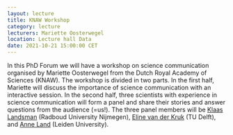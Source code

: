 ```yaml
---
layout: lecture
title: KNAW Workshop
category: lecture
lecturers: Mariette Oosterwegel
location: Lecture hall Data
date: 2021-10-21 15:00:00 CET
---
```


In this PhD Forum we will have a workshop on science communication organised by Mariette Oosterwegel from the Dutch Royal Academy of Sciences (KNAW). The workshop is divided in two parts. In the first half, Mariette will discuss the importance of science communication with an interactive session. In the second half, three scientists with experience in science communication will form a panel and share their stories and answer questions from the audience (=us!). The three panel members will be [Klaas Landsman](https://www.math.ru.nl/~landsman/) (Radboud University Nijmegen), [Eline van der Kruk](https://elinevanderkruk.com) (TU Delft), and [Anne Land](https://www.universiteitleiden.nl/medewerkers/anne-land-zandstra#tab-1) (Leiden University).
